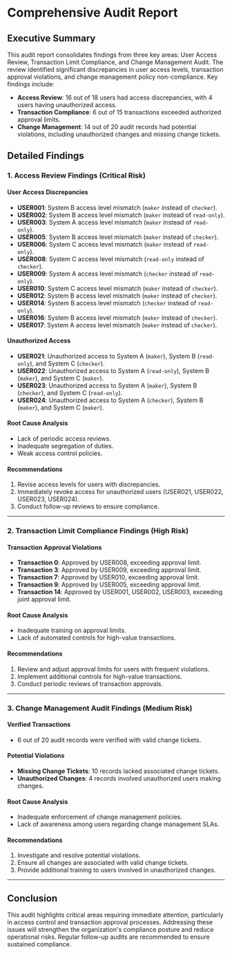 # Comprehensive Audit Report

## Executive Summary
This audit report consolidates findings from three key areas: User Access Review, Transaction Limit Compliance, and Change Management Audit. The review identified significant discrepancies in user access levels, transaction approval violations, and change management policy non-compliance. Key findings include:
- **Access Review**: 16 out of 18 users had access discrepancies, with 4 users having unauthorized access.
- **Transaction Compliance**: 6 out of 15 transactions exceeded authorized approval limits.
- **Change Management**: 14 out of 20 audit records had potential violations, including unauthorized changes and missing change tickets.

## Detailed Findings

### 1. Access Review Findings (Critical Risk)
#### User Access Discrepancies
- **USER001**: System B access level mismatch (`maker` instead of `checker`).
- **USER002**: System B access level mismatch (`maker` instead of `read-only`).
- **USER003**: System A access level mismatch (`maker` instead of `read-only`).
- **USER005**: System B access level mismatch (`maker` instead of `checker`).
- **USER006**: System C access level mismatch (`maker` instead of `read-only`).
- **USER008**: System C access level mismatch (`read-only` instead of `checker`).
- **USER009**: System A access level mismatch (`checker` instead of `read-only`).
- **USER010**: System C access level mismatch (`maker` instead of `checker`).
- **USER012**: System B access level mismatch (`maker` instead of `checker`).
- **USER014**: System B access level mismatch (`checker` instead of `read-only`).
- **USER016**: System B access level mismatch (`maker` instead of `checker`).
- **USER017**: System A access level mismatch (`maker` instead of `checker`).

#### Unauthorized Access
- **USER021**: Unauthorized access to System A (`maker`), System B (`read-only`), and System C (`checker`).
- **USER022**: Unauthorized access to System A (`read-only`), System B (`maker`), and System C (`maker`).
- **USER023**: Unauthorized access to System A (`maker`), System B (`checker`), and System C (`read-only`).
- **USER024**: Unauthorized access to System A (`checker`), System B (`maker`), and System C (`maker`).

#### Root Cause Analysis
- Lack of periodic access reviews.
- Inadequate segregation of duties.
- Weak access control policies.

#### Recommendations
1. Revise access levels for users with discrepancies.
2. Immediately revoke access for unauthorized users (USER021, USER022, USER023, USER024).
3. Conduct follow-up reviews to ensure compliance.

---

### 2. Transaction Limit Compliance Findings (High Risk)
#### Transaction Approval Violations
- **Transaction 0**: Approved by USER008, exceeding approval limit.
- **Transaction 3**: Approved by USER009, exceeding approval limit.
- **Transaction 7**: Approved by USER010, exceeding approval limit.
- **Transaction 9**: Approved by USER005, exceeding approval limit.
- **Transaction 14**: Approved by USER001, USER002, USER003, exceeding joint approval limit.

#### Root Cause Analysis
- Inadequate training on approval limits.
- Lack of automated controls for high-value transactions.

#### Recommendations
1. Review and adjust approval limits for users with frequent violations.
2. Implement additional controls for high-value transactions.
3. Conduct periodic reviews of transaction approvals.

---

### 3. Change Management Audit Findings (Medium Risk)
#### Verified Transactions
- 6 out of 20 audit records were verified with valid change tickets.

#### Potential Violations
- **Missing Change Tickets**: 10 records lacked associated change tickets.
- **Unauthorized Changes**: 4 records involved unauthorized users making changes.

#### Root Cause Analysis
- Inadequate enforcement of change management policies.
- Lack of awareness among users regarding change management SLAs.

#### Recommendations
1. Investigate and resolve potential violations.
2. Ensure all changes are associated with valid change tickets.
3. Provide additional training to users involved in unauthorized changes.

---

## Conclusion
This audit highlights critical areas requiring immediate attention, particularly in access control and transaction approval processes. Addressing these issues will strengthen the organization's compliance posture and reduce operational risks. Regular follow-up audits are recommended to ensure sustained compliance.
```